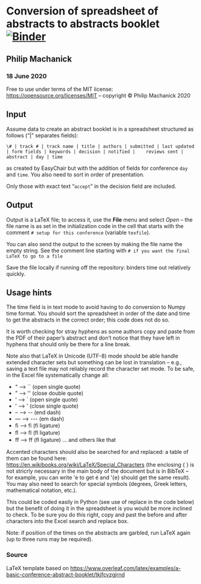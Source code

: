 #  Conversion of spreadsheet of abstracts to abstracts booklet [![Binder](https://mybinder.org/badge_logo.svg)](https://mybinder.org/v2/gh/philip-mach/conference-asbtract-booklet/master?filepath=./Conference-Abstract-Booklet.ipynb)

## Philip Machanick
### 18 June 2020

Free to use under terms of the MIT license: https://opensource.org/licenses/MIT – copyright &copy; Philip Machanick 2020

## Input

Assume data to create an abstract booklet is in a spreadsheet structured as follows (“|” separates fields):

`\# | track # | track name | title | authors | submitted | last updated | form fields | keywords | decision | notified |	reviews sent | abstract | day | time`

as created by EasyChair but with the addition of fields for conference `day` and `time`. You also need to sort in order of presentation.

Only those with exact text “`accept`” in the decision field are included.

## Output
Output is a LaTeX file; to access it, use the **File** menu and select *Open* – the file name is as set in the initialization code in the cell that starts with the comment
`# setup for this conference`
(variable `texfile`).

You can also send the output to the screen by making the file name the empty string. See the comment line starting with
`# if you want the final LaTeX to go to a file`

Save the file locally if running off the repository: binders time out relatively quickly.

## Usage hints
The time field is in text mode to avoid having to do conversion to Numpy time format. You should sort the spreadsheet in order of the date and time to get the abstracts in the correct order; this code does not do so.

It is worth checking for stray hyphens as some authors copy and paste from the PDF of their paper’s abstract and don’t notice that they have left in hyphens that should only be there for a line break.

Note also that LaTeX in Unicode (UTF-8) mode should be able handle extended character sets but something can be lost in translation – e.g., saving a text file may not reliably record the character set mode. To be safe, in the Excel file systematically change all:

* “ –> `` (open single quote)
* ” –> '' (close double quote)
* ‘ –> ` (open single quote)
* ’ –> ' (close single quote)
* – –> -- (end dash)
* — –> --- (em dash)
* ﬁ –> fi (fi ligature)
* ﬂ –> fl (fl ligature)
* ﬀ –> ff (fl ligature) … and others like that

Accented characters should also be searched for and replaced: a table of them can be found here: https://en.wikibooks.org/wiki/LaTeX/Special_Characters (the enclosing { } is not stricrly necessary in the main body of the document but is in BibTeX – for example, you can write \'e to get é and \'{e} should get the same result). You may also need to search for special symbols (degrees, Greek letters, mathematical notation, etc.).

This could be coded easily in Python (see use of replace in the code below) but the benefit of doing it in the spreadsheet is you would be more inclined to check. To be sure you do this right, copy and past the before and after characters into the Excel search and replace box.

Note: if position of the times on the abstracts are garbled, run LaTeX again (up to three runs may be required).

### Source
LaTeX template based on https://www.overleaf.com/latex/examples/a-basic-conference-abstract-booklet/tkjfcvzgjrnd
